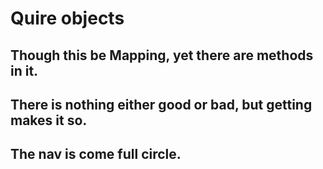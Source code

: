 # Quire objects

## Though this be Mapping, yet there are methods in it.
## There is nothing either good or bad, but getting makes it so.
## The nav is come full circle.